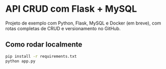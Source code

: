 # API CRUD com Flask + MySQL

Projeto de exemplo com Python, Flask, MySQL e Docker (em breve), com rotas completas de CRUD e versionamento no GitHub.

## Como rodar localmente

```bash
pip install -r requirements.txt
python app.py
